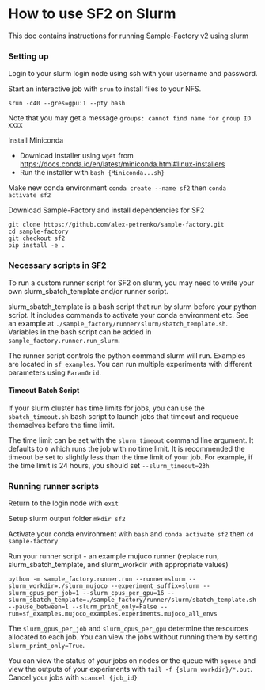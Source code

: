 # How to use SF2 on Slurm

This doc contains instructions for running Sample-Factory v2 using slurm

### Setting up

Login to your slurm login node using ssh with your username and password.

Start an interactive job with `srun` to install files to your NFS. 
```
srun -c40 --gres=gpu:1 --pty bash
```

Note that you may get a message `groups: cannot find name for group ID XXXX`

Install Miniconda
- Download installer using `wget` from https://docs.conda.io/en/latest/miniconda.html#linux-installers
- Run the installer with `bash {Miniconda...sh}`

Make new conda environment `conda create --name sf2` then `conda activate sf2`

Download Sample-Factory and install dependencies for SF2
```
git clone https://github.com/alex-petrenko/sample-factory.git
cd sample-factory
git checkout sf2
pip install -e .
```

### Necessary scripts in SF2

To run a custom runner script for SF2 on slurm, you may need to write your own slurm_sbatch_template and/or runner script.

slurm_sbatch_template is a bash script that run by slurm before your python script. It includes commands to activate your conda environment etc. See an example at `./sample_factory/runner/slurm/sbatch_template.sh`. Variables in the bash script can be added in `sample_factory.runner.run_slurm`.

The runner script controls the python command slurm will run. Examples are located in `sf_examples`. You can run multiple experiments with different parameters using `ParamGrid`.

#### Timeout Batch Script

If your slurm cluster has time limits for jobs, you can use the `sbatch_timeout.sh` bash script to launch jobs that timeout and requeue themselves before the time limit. 

The time limit can be set with the `slurm_timeout` command line argument. It defaults to `0` which runs the job with no time limit. It is recommended the timeout be set to slightly less than the time limit of your job. For example, if the time limit is 24 hours, you should set `--slurm_timeout=23h`

### Running runner scripts

Return to the login node with `exit`

Setup slurm output folder `mkdir sf2` 

Activate your conda environment with `bash` and `conda activate sf2` then `cd sample-factory`

Run your runner script - an example mujuco runner (replace run, slurm_sbatch_template, and slurm_workdir with appropriate values)
```
python -m sample_factory.runner.run --runner=slurm --slurm_workdir=./slurm_mujoco --experiment_suffix=slurm --slurm_gpus_per_job=1 --slurm_cpus_per_gpu=16 --slurm_sbatch_template=./sample_factory/runner/slurm/sbatch_template.sh --pause_between=1 --slurm_print_only=False --run=sf_examples.mujoco_examples.experiments.mujoco_all_envs
```

The `slurm_gpus_per_job` and `slurm_cpus_per_gpu` determine the resources allocated to each job. You can view the jobs without running them by setting `slurm_print_only=True`.

You can view the status of your jobs on nodes or the queue with `squeue` and view the outputs of your experiments with `tail -f {slurm_workdir}/*.out`. Cancel your jobs with `scancel {job_id}`
